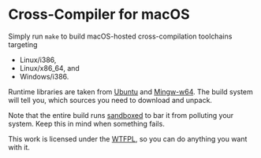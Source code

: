 Cross-Compiler for macOS
========================

Simply run `make` to build macOS-hosted cross-compilation toolchains targeting
* Linux/i386,
* Linux/x86_64, and
* Windows/i386.

Runtime libraries are taken from [Ubuntu](http://packages.ubuntu.com) and 
[Mingw-w64](http://mingw-w64.org/). The build system will tell you, which sources you need 
to download and unpack.

Note that the entire build runs 
[sandboxed](https://developer.apple.com/library/mac/documentation/Darwin/Reference/ManPages/man7/sandbox.7.html) 
to bar it from polluting your system. Keep this in mind when something fails.

This work is licensed under the [WTFPL](http://www.wtfpl.net/), so you can do anything you 
want with it.
